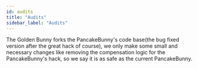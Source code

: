 ```yaml
---
id: audits
title: "Audits"
sidebar_label: "Audits"
---
```


The Golden Bunny forks the PancakeBunny's code base(the bug fixed version after the great hack of course), we only make some small and necessary changes like removing the compensation logic for the PancakeBunny's hack, so we say it is as safe as the current PancakeBunny.
